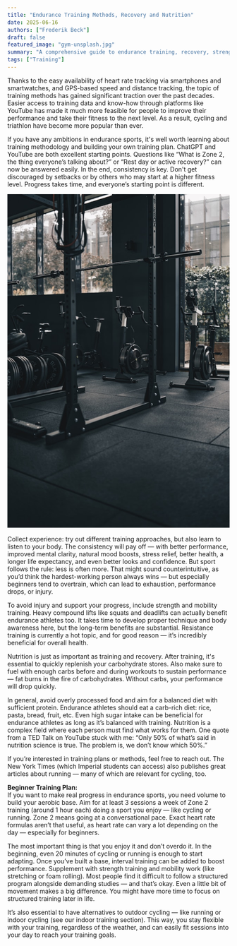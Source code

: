 ```yaml
---
title: "Endurance Training Methods, Recovery and Nutrition"
date: 2025-06-16
authors: ["Frederik Beck"]
draft: false
featured_image: "gym-unsplash.jpg"
summary: "A comprehensive guide to endurance training, recovery, strength work, and nutrition for cyclists and triathletes."
tags: ["Training"]
---
```




Thanks to the easy availability of heart rate tracking via smartphones and smartwatches, and GPS-based speed and distance tracking, the topic of training methods has gained significant traction over the past decades. Easier access to training data and know-how through platforms like YouTube has made it much more feasible for people to improve their performance and take their fitness to the next level. As a result, cycling and triathlon have become more popular than ever.

If you have any ambitions in endurance sports, it's well worth learning about training methodology and building your own training plan. ChatGPT and YouTube are both excellent starting points. Questions like “What is Zone 2, the thing everyone’s talking about?” or “Rest day or active recovery?” can now be answered easily. In the end, consistency is key. Don't get discouraged by setbacks or by others who may start at a higher fitness level. Progress takes time, and everyone’s starting point is different.

![Endurance training and nutrition](gym-unsplash.jpg)

Collect experience: try out different training approaches, but also learn to listen to your body. The consistency will pay off — with better performance, improved mental clarity, natural mood boosts, stress relief, better health, a longer life expectancy, and even better looks and confidence. But sport follows the rule: less is often more. That might sound counterintuitive, as you’d think the hardest-working person always wins — but especially beginners tend to overtrain, which can lead to exhaustion, performance drops, or injury.

To avoid injury and support your progress, include strength and mobility training. Heavy compound lifts like squats and deadlifts can actually benefit endurance athletes too. It takes time to develop proper technique and body awareness here, but the long-term benefits are substantial. Resistance training is currently a hot topic, and for good reason — it’s incredibly beneficial for overall health.

Nutrition is just as important as training and recovery. After training, it's essential to quickly replenish your carbohydrate stores. Also make sure to fuel with enough carbs before and during workouts to sustain performance — fat burns in the fire of carbohydrates. Without carbs, your performance will drop quickly.

In general, avoid overly processed food and aim for a balanced diet with sufficient protein. Endurance athletes should eat a carb-rich diet: rice, pasta, bread, fruit, etc. Even high sugar intake can be beneficial for endurance athletes as long as it’s balanced with training. Nutrition is a complex field where each person must find what works for them. One quote from a TED Talk on YouTube stuck with me: “Only 50% of what’s said in nutrition science is true. The problem is, we don’t know which 50%.”

If you’re interested in training plans or methods, feel free to reach out. The New York Times (which Imperial students can access) also publishes great articles about running — many of which are relevant for cycling, too.

**Beginner Training Plan:**  
If you want to make real progress in endurance sports, you need volume to build your aerobic base. Aim for at least 3 sessions a week of Zone 2 training (around 1 hour each) doing a sport you enjoy — like cycling or running. Zone 2 means going at a conversational pace. Exact heart rate formulas aren’t that useful, as heart rate can vary a lot depending on the day — especially for beginners.

The most important thing is that you enjoy it and don’t overdo it. In the beginning, even 20 minutes of cycling or running is enough to start adapting. Once you’ve built a base, interval training can be added to boost performance. Supplement with strength training and mobility work (like stretching or foam rolling). Most people find it difficult to follow a structured program alongside demanding studies — and that’s okay. Even a little bit of movement makes a big difference. You might have more time to focus on structured training later in life.

It’s also essential to have alternatives to outdoor cycling — like running or indoor cycling (see our indoor training section). This way, you stay flexible with your training, regardless of the weather, and can easily fit sessions into your day to reach your training goals.
